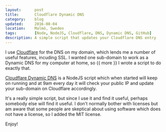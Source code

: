 ```yaml
---
layout:      post
title:       Cloudflare Dynamic DNS
category:    blog
updated:     2016-08-04
location:    Malmö, Sweden
tags:        [Node, NodeJS, Cloudflare, DNS, Dynamic DNS, GitHub]
description: A simple script that updates your Cloudflare DNS entry
---
```


I use [Cloudflare](https://www.cloudflare.com) for the DNS on my domain, which lends me a number of useful features, incuding SSL.
I wanted one sub-domain to work as a Dynamic DNS for my computer at home, so {{ more }} I wrote a script to do exactly that.

[Cloudflare Dynamic DNS](https://github.com/Cyberlane/Cloudflare-Dynamic-DNS) is a NodeJS script which when started will keep on running and at 9am every day it will check your public IP and update your sub-domain on Cloudflare accordingly.

It's a really simple script, but since I use it and find it useful, perhaps somebody else will find it useful. I don't normally bother with licenses but am aware that some people are skeptical about using software which does not have a license, so I added the MIT license.

Enjoy!